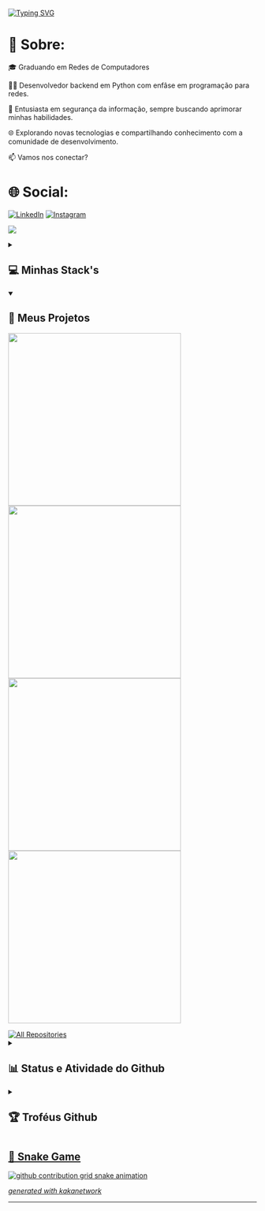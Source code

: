 #
<br><br>[![Typing SVG](https://readme-typing-svg.demolab.com?font=Fira+Code&weight=500&size=30&pause=1000&color=0692FC&width=435&lines=Hello+World!++)](https://git.io/typing-svg)
# 
# 💫 Sobre:
🎓 Graduando em Redes de Computadores<br>

👨‍💻 Desenvolvedor backend em Python com enfâse em programação para redes.<br>

🔐 Entusiasta em segurança da informação, sempre buscando aprimorar minhas habilidades.<br>

🌐 Explorando novas tecnologias e compartilhando conhecimento com a comunidade de desenvolvimento.<br>

📫 Vamos nos conectar? 

# 🌐 Social:
[![LinkedIn](https://img.shields.io/badge/LinkedIn-%230077B5.svg?logo=linkedin&logoColor=white)](https://linkedin.com/in/kalvinklein) 
[![Instagram](https://img.shields.io/badge/Instagram-%23E4405F.svg?logo=Instagram&logoColor=white)](https://instagram.com/kaka_0206) 

[![](https://visitcount.itsvg.in/api?id=kakanetwork&label=Visualiza%C3%A7%C3%B5es&color=12&icon=6&pretty=true)](https://visitcount.itsvg.in)

<details> 
  <summary><h2>💻 Minhas Stack's </h2></summary>
  <!-- Some badges are from https://github.com/Ileriayo/markdown-badges -->

  <h3>👨‍💻 Linguagens de Programação/Marcação</h3>

  <p>
      <a href="https://github.com/search?q=user%3ADenverCoder1+language%3Abash"><img alt="Bash" src="https://img.shields.io/badge/Bash-121011.svg?logo=gnu-bash&logoColor=white"></a>
      <a href="https://github.com/search?q=user%3ADenverCoder1+language%3Ahtml"><img alt="HTML" src="https://img.shields.io/badge/HTML-E34F26.svg?logo=html5&logoColor=white"></a>
      <a href="https://github.com/search?q=user%3ADenverCoder1+language%3Ajavascript"><img alt="JavaScript" src="https://img.shields.io/badge/JavaScript-F7DF1E.svg?logo=javascript&logoColor=black"></a>
      <a href="https://github.com/search?q=user%3ADenverCoder1+language%3Amarkdown"><img alt="Markdown" src="https://img.shields.io/badge/Markdown-000000.svg?logo=markdown&logoColor=white"></a>
      <a href="https://github.com/search?q=user%3ADenverCoder1+language%3Aphp"><img alt="PHP" src="https://img.shields.io/badge/PHP-777BB4.svg?logo=php&logoColor=white"></a>
      <a href="https://github.com/search?q=user%3ADenverCoder1+language%3Apython"><img alt="Python" src="https://img.shields.io/badge/Python-14354C.svg?logo=python&logoColor=white"></a>
      <a href="https://github.com/search?q=user%3ADenverCoder1+language%3Asql"><img alt="SQL" src="https://custom-icon-badges.demolab.com/badge/SQL-025E8C.svg?logo=database&logoColor=white"></a>
						<a href="https://github.com/search?q=user%3ADenverCoder1+language%3Asql"><img alt="SQL" src="https://img.shields.io/badge/shell_script-%23121011.svg?logo=database&logoColor=white"></a>
		
  </p>
  <h3>🧰 Frameworks e Bibliotecas </h3>
  <p>
      <a href="#"><img alt="Django" src="https://img.shields.io/badge/django-008000?style=flat&logo=django&logoColor=080A13"></a>
      <a href="#"><img alt="Bootstrap" src="https://img.shields.io/badge/Bootstrap-7952B3.svg?logo=bootstrap&logoColor=white"></a>
      <a href="#"><img alt="Flask" src="https://img.shields.io/badge/Flask-000000.svg?logo=flask&logoColor=white"></a>
      <a href="#"><img alt="GitHub Actions" src="https://img.shields.io/badge/GitHub%20Actions-2671E5.svg?logo=github%20actions&logoColor=white"></a>
	
  </p>
  <h3>🗄️ Banco de Dados e Servidores Web </h3>
  <p>
	<a href="#"><img alt="Apache" src="https://img.shields.io/badge/apache-%23D42029.svg?logo=github&logoColor=white"></a>
      <a href="#"><img alt="GitHub Pages" src="https://img.shields.io/badge/GitHub%20Pages-327FC7.svg?logo=github&logoColor=white"></a>
      <a href="#"><img alt="MySQL" src="https://img.shields.io/badge/MySQL-00f.svg?logo=mysql&logoColor=white"></a>
      <a href="#"><img alt="SQLite" src ="https://img.shields.io/badge/SQLite-07405e.svg?logo=sqlite&logoColor=white"></a>
  </p>
  <h3>💻 Programas e Ferramentas </h3>
  <p>
      <a href="#"><img alt="Adobe" src="https://img.shields.io/badge/Adobe-FF0000.svg?logo=adobe&logoColor=white"></a>
      <a href="#"><img alt="Arch Linux" src="https://img.shields.io/badge/Arch%20Linux-1793D1.svg?logo=arch-linux&logoColor=white"></a>
      <a href="#"><img alt="Bitwarden" src="https://img.shields.io/badge/-Bitwarden-175DDC?logo=bitwarden&logoColor=white"></a>
      <a href="#"><img alt="Git" src="https://img.shields.io/badge/Git-F05033.svg?logo=git&logoColor=white"></a>
      <a href="#"><img alt="GitHub Desktop" src="https://img.shields.io/badge/GitHub%20Desktop-8034A9.svg?logo=github&logoColor=white"></a>
      <a href="#"><img alt="Google Sheets" src="https://img.shields.io/badge/Sheets-34A853.svg?logo=google%20sheets&logoColor=white"></a>
      <a href="#"><img alt="Inkscape" src="https://img.shields.io/badge/Inkscape-000000?logo=Inkscape&logoColor=white"></a>
      <a href="#"><img alt="Photopea" src="https://img.shields.io/badge/Photopea-18A497?logo=photopea&logoColor=white"></a>
      <a href="#"><img alt="Postman" src="https://img.shields.io/badge/Postman-FF6C37?logo=postman&logoColor=white"></a>
      <a href="#"><img alt="Visual Studio Code" src="https://img.shields.io/badge/Visual%20Studio%20Code-0078d7.svg?logo=visual-studio-code&logoColor=white"></a>
  </p>
</details>

<details open> 
  <summary><h2>📘 Meus Projetos</h2></summary>
  <p align="left">
	<a href="https://github.com/kakanetwork/PyHosting"><img width="350" src="https://github-readme-stats.vercel.app/api/pin/?username=kakanetwork&repo=PyHosting&theme=radical&hide_border=true"></a>	
	<a href="https://github.com/kakanetwork/VoIPY"><img width="350" src="https://github-readme-stats.vercel.app/api/pin/?username=kakanetwork&repo=VoIPY&theme=radical&hide_border=true"></a>	
	<a href="https://github.com/kakanetwork/AutenticadorWeb"><img width="350" src="https://github-readme-stats.vercel.app/api/pin/?username=kakanetwork&repo=AutenticadorWeb&theme=radical&hide_border=true"></a>	
  	<a href="https://github.com/kakanetwork/ServidorIntegrado"><img width="350" src="https://github-readme-stats.vercel.app/api/pin/?username=kakanetwork&repo=ServidorIntegrado&theme=radical&hide_border=true"></a>	  
  </p>
  <a href="https://github.com/kakanetwork?tab=repositories&sort=stargazers"><img alt="All Repositories" title="All Repositories" src="https://custom-icon-badges.demolab.com/badge/-Clique%20Aqui%20Para%20Ver%20Meus%20Repositórios-1F222E?style=for-the-badge&layout=compact&theme=radical&hide_border=true"/></a>
</details>

<details> 
  <summary><h2>📊 Status e Atividade do Github</h2></summary>

  <h3>🔥 Contribuições e Streak's </h3>
  <p>
      <img title="🔥 Get streak stats for your profile at git.io/streak-stats" alt="kakanetwork's streak" src="https://streak-stats.demolab.com/?user=kakanetwork&layout=compact&theme=radical&hide_border=true"/>
    </a>
  </p>

  <h3>💻 Status do Github</h3>
  <a href="https://github.com/kakanetwork/github-readme-stats"><img alt="kakanetwork's Github Stats" src="https://github-readme-stats.vercel.app/api?username=kakanetwork&show_icons=true&theme=radical&hide_border=true&count_private=true&hide=prs" height="192px"/></a>
  <a href="https://github.com/kakanetwork/github-readme-stats"><img alt="kakanetwork's Top Languages" src="https://github-readme-stats.vercel.app/api/top-langs/?username=kakanetwork&layout=compact&theme=radical&hide_border=true&hide=CSS,JavaScript" height="192px"/></a>
  <br/>
		
  <h3>📊 Gráfico de Contribuição</h3>
  <a href="https://github.com/kakanetwork/github-readme-activity-graph"><img alt="kakanetwork's Activity Graph" src="https://github-readme-activity-graph.vercel.app/graph?username=kakanetwork&layout=compact&theme=radical&hide_border=true&bg_color=141321"  width="100%"/></a>
</details>

<details>
<summary><h2>🏆 Troféus Github</h2></summary>
	<a href="https://github.com/kakanetwork/github-profile-trophy"><img alt="kakanetwork's profile trophy" src="https://github-profile-trophy.vercel.app/?username=kakanetwork&theme=radical&no-frame=true&no-bg=false&margin-w=4">
</details>

## 🐍 Snake Game

<picture>
  <source media="(prefers-color-scheme: dark)" srcset="https://raw.githubusercontent.com/platane/platane/output/github-contribution-grid-snake-dark.svg">
  <source media="(prefers-color-scheme: dark)" srcset="https://raw.githubusercontent.com/kakanetwork/kakanetwork/output/github-contribution-grid-snake-dark.svg">
  <img alt="github contribution grid snake animation" src="https://raw.githubusercontent.com/kakanetwork/kakanetwork/output/github-contribution-grid-snake.svg">
</picture>

_generated with [kakanetwork](https://github.com/kakanetwork)_

---


